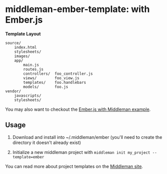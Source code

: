 middleman-ember-template: with Ember.js  
=======================================

**Template Layout**

	source/
		index.html
		stylesheets/
		images/
		app/
			main.js
			routes.js
			controllers/  foo_controller.js
			views/        foo_view.js
			templates/    foo.handlebars
			models/       foo.js
	vendor/
		javascripts/
		stylesheets/

You may also want to checkout the [Ember.js with Middleman example](https://github.com/GutenYe/example-ember-with-middleman).

Usage
-----

1. Download and install into ~/.middleman/ember (you'll need to create the directory it doesn't already exist)

2.  Initialize a new middleman project with `middleman init my_project --template=ember`

You can read more about project templates on the [Middleman site](http://middlemanapp.com/getting-started/welcome/).

